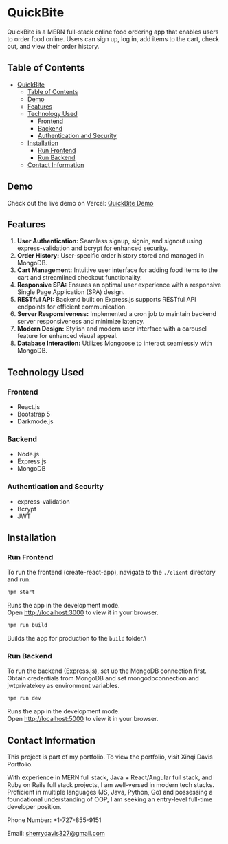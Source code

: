 # QuickBite

QuickBite is a MERN full-stack online food ordering app that enables users to order food online. Users can sign up, log in, add items to the cart, check out, and view their order history.

## Table of Contents

- [QuickBite](#quickbite)
  - [Table of Contents](#table-of-contents)
  - [Demo](#demo)
  - [Features](#features)
  - [Technology Used](#technology-used)
    - [Frontend](#frontend)
    - [Backend](#backend)
    - [Authentication and Security](#authentication-and-security)
  - [Installation](#installation)
    - [Run Frontend](#run-frontend)
    - [Run Backend](#run-backend)
  - [Contact Information](#contact-information)

## Demo
Check out the live demo on Vercel: [QuickBite Demo](https://quickbite-umber.vercel.app/)

## Features
1. **User Authentication:** Seamless signup, signin, and signout using express-validation and bcrypt for enhanced security.
2. **Order History:** User-specific order history stored and managed in MongoDB.
3. **Cart Management:** Intuitive user interface for adding food items to the cart and streamlined checkout functionality.
4. **Responsive SPA:** Ensures an optimal user experience with a responsive Single Page Application (SPA) design.
5. **RESTful API:** Backend built on Express.js supports RESTful API endpoints for efficient communication.
6. **Server Responsiveness:** Implemented a cron job to maintain backend server responsiveness and minimize latency.
7. **Modern Design:** Stylish and modern user interface with a carousel feature for enhanced visual appeal.
8. **Database Interaction:** Utilizes Mongoose to interact seamlessly with MongoDB.

## Technology Used
### Frontend
- React.js
- Bootstrap 5
- Darkmode.js

### Backend
- Node.js
- Express.js
- MongoDB

### Authentication and Security
- express-validation
- Bcrypt
- JWT

## Installation

### Run Frontend
To run the frontend (create-react-app), navigate to the `./client` directory and run:
```bash
npm start
```
Runs the app in the development mode.\
Open [http://localhost:3000](http://localhost:3000) to view it in your browser.

```bash
npm run build
```

Builds the app for production to the `build` folder.\

### Run Backend

To run the backend (Express.js), set up the MongoDB connection first. Obtain credentials from MongoDB and set mongodbconnection and jwtprivatekey as environment variables.

```bash
npm run dev
```

Runs the app in the development mode.\
Open [http://localhost:5000](http://localhost:5000) to view it in your browser.

## Contact Information
This project is part of my portfolio. To view the portfolio, visit Xinqi Davis Portfolio.

With experience in MERN full stack, Java + React/Angular full stack, and Ruby on Rails full stack projects, I am well-versed in modern tech stacks. Proficient in multiple languages (JS, Java, Python, Go) and possessing a foundational understanding of OOP, I am seeking an entry-level full-time developer position.

Phone Number: +1-727-855-9151

Email: sherrydavis327@gmail.com
